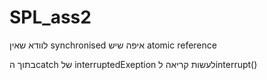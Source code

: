 # SPL_ass2

לוודא שאין synchronised איפה שיש atomic reference

בתוך הcatch של interruptedExeption לעשות קריאה לinterrupt()
